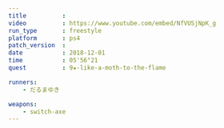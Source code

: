 ```yaml
---
title          :
video          : https://www.youtube.com/embed/NfVUSjNpK_g
run_type       : freestyle
platform       : ps4
patch_version  : 
date           : 2018-12-01
time           : 05'56"21
quest          : 9★-like-a-moth-to-the-flame

runners:
    - だるまゆき

weapons:
    - switch-axe
---
```


